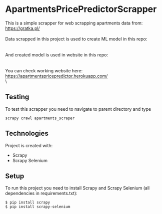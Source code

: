 # ApartmentsPricePredictorScrapper
This is a simple scrapper for web scrapping apartments data from: \
https://gratka.pl/  
\
Data scrapped in this project is used to create ML model in this repo:\
\
\
And created model is used in website in this repo:\
\
\
You can check working website here:\
https://apartmentspricepredictor.herokuapp.com/  
\

## Testing
To test this scrapper you need to navigate to parent directory and type

```
scrapy crawl apartments_scraper
```


## Technologies
Project is created with:
* Scrapy
* Scrapy Selenium


## Setup
To run this project you need to install Scrapy and Scrapy Selenium (all dependencies in requirements.txt):
```
$ pip install scrapy
$ pip install scrapy-selenium
```
